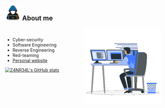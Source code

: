 ## <picture><img src = "https://github.com/0xAbdulKhalid/0xAbdulKhalid/raw/main/assets/mdImages/about_me.gif" width = 50px></picture> **About me**

<picture> <img align="right" src="https://github.com/0xAbdulKhalid/0xAbdulKhalid/raw/main/assets/mdImages/Right_Side.gif" width = 250px></picture>

<br>

- Cyber-security
- Software Engineering
- Reverse Engineering
- Red-teaming
- [Personal website](https://www.zanreal.net)
  
[![Z4NR34L's GitHub stats](https://github-readme-stats.vercel.app/api?username=z4nr34l&count_private=true&show_icons=true&theme=dark)](https://github.com/anuraghazra/github-readme-stats)
